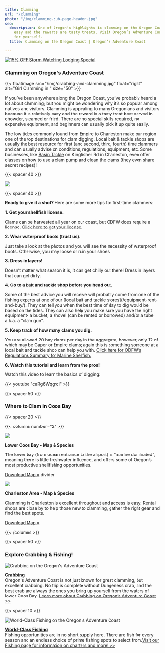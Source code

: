 ```yaml
---
title: Clamming
url: "/clamming"
photo: "/img/clamming-sub-page-header.jpg"
seo:
  description: One of Oregon's highlights is clamming on the Oregon Coast. It is relatively
    easy and the rewards are tasty treats. Visit Oregon’s Adventure Coast and try
    for yourself.
  title: Clamming on the Oregon Coast | Oregon’s Adventure Coast

---
```

[![15% OFF Storm Watching Lodging Special](/img/holiday25-special-lodging-695-wide.jpg)](/holiday25)

### Clamming on Oregon's Adventure Coast

{{< floatimage src="/img/crabbing-and-clamming.jpg" float="right" alt="Girl Clamming in " size="50" >}}

If you’ve been anywhere along the Oregon Coast, you’ve probably heard a lot about clamming; but you might be wondering why it’s so popular among natives and visitors. Clamming is appealing to many Oregonians and visitors because it is relatively easy and the reward is a tasty treat best served in chowder, steamed or fried. There are no special skills required, no expensive equipment, and beginners can usually pick it up quite easily.

The low tides commonly found from Empire to Charleston make our region one of the top destinations for clam digging. Local bait & tackle shops are usually the best resource for first (and second, third, fourth) time clammers and can usually advise on conditions, regulations, equipment, etc. Some businesses, like [Basin Tackle](http://www.basintackle.com) on Kingfisher Rd in Charleston, even offer classes on how to use a clam pump and clean the clams (they even share secret recipes)!

{{< spacer 40 >}}

![](/img/clamming-collage.jpg)

{{< spacer 40 >}}

**Ready to give it a shot?**  Here are some more tips for first-time clammers:

**1. Get your shellfish license.**

<p class="bullet-para-indent">Clams can be harvested all year on our coast, but ODFW does require a license. <a href="https://myodfw.com/crabbing-clamming/licensing-info">Click here to get your license.</a>
</p>

**2. Wear waterproof boots (trust us).**

<p class="bullet-para-indent">Just take a look at the photos and you will see the necessity of waterproof boots. Otherwise, you may loose or ruin your shoes!</p>

**3. Dress in layers!**

<p class="bullet-para-indent">Doesn’t matter what season it is, it can get chilly out there! Dress in layers that can get dirty.</p>

**4. Go to a bait and tackle shop before you head out.**

<p class="bullet-para-indent">Some of the best advice you will receive will probably come from one of the fishing experts at one of our [local bait and tackle stores](/equipment-rent-and-buy/). They can tell you when the best time of day to dig would be based on the tides. They can also help you make sure you have the right equipment- a bucket, a shovel (can be rented or borrowed) and/or a tube a.k.a. a “clam gun”.</p>

**5. Keep track of how many clams you dig.**

<p class="bullet-para-indent">You are allowed 20 bay clams per day in the aggregate, however, only 12 of which may be Gaper or Empire clams; again this is something someone at a local bait and tackle shop can help you with. <a href="https://www.dfw.state.or.us/mrp/shellfish/regulations.asp">Click here for ODFW's Regulations Summary for Marine Shellfish.</a></p>

**6. Watch this tutorial and learn from the pros!**

<p class="bullet-para-indent">Watch this video to learn the basics of digging:</p>

{{< youtube "caRg6WqgrcI" >}}

{{< spacer 50 >}}

### Where to Clam in Coos Bay

{{< spacer 20 >}}

{{< columns number="2" >}}

![](/img/lower-coos-bay-clamming-header.jpg)

**Lower Coos Bay - Map & Species**

The lower bay (from ocean entrance to the airport) is “marine dominated”, meaning there is little freshwater influence, and offers some of Oregon’s most productive shellfishing opportunities.

<a href="/img/clamming-map-lower-coos-bay-06-20.pdf" class="learn-more-anywhere-btn">Download Map »</a> divider

![](/img/charleston-clamming-header.jpg)

**Charleston Area - Map & Species**

Clamming in Charleston is excellent throughout and access is easy. Rental shops are close by to help those new to clamming, gather the right gear and find the best spots.

<a href="/img/clamming-map-charleston-06-20.pdf" class="learn-more-anywhere-btn">Download Map »</a>

{{< /columns >}}

{{< spacer 50 >}}

### Explore Crabbing & Fishing!<br>

<div class="trip-idea-thumbnail"> <img src="/img/thumbnail-crabbing-4px-line.jpg" alt="Crabbing on the Oregon's Adventure Coast"></div>

[**Crabbing**](/crabbing-clamming)  
Oregon's Adventure Coast is not just known for great clamming, but excellent crabbing. No trip is complete without Dungeness crab, and the best crab are always the ones you bring up yourself from the waters of lower Coos Bay. [Learn more about Crabbing on Oregon’s Adventure Coast >>](/crabbing-clamming)

<div class="clearfix"></div>

{{< spacer 10 >}}

<div class="trip-idea-thumbnail"> <img src="/img/thumbnail-fishing-4px-line.jpg" alt="World-Class Fishing on the Oregon's Adventure Coast"></div>

[**World-Class Fishing**](/fishing)  
Fishing opportunities are in no short supply here. There are fish for every season and an endless choice of prime fishing spots to select from.[Visit our Fishing page for information on charters and more! >>](/fishing)